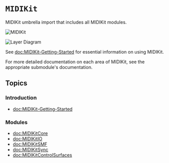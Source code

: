 # ``MIDIKit``

MIDIKit umbrella import that includes all MIDIKit modules.

![MIDIKit](midikit-banner.png)

![Layer Diagram](midikit-diagram.svg)

See <doc:MIDIKit-Getting-Started> for essential information on using MIDIKit.

For more detailed documentation on each area of MIDIKit, see the appropriate submodule's documentation.

## Topics

### Introduction

- <doc:MIDIKit-Getting-Started>

### Modules

- <doc:MIDIKitCore>
- <doc:MIDIKitIO>
- <doc:MIDIKitSMF>
- <doc:MIDIKitSync>
- <doc:MIDIKitControlSurfaces>
